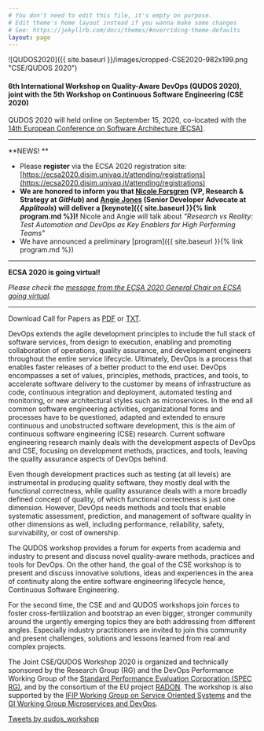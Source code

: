 ```yaml
---
# You don't need to edit this file, it's empty on purpose.
# Edit theme's home layout instead if you wanna make some changes
# See: https://jekyllrb.com/docs/themes/#overriding-theme-defaults
layout: page
---
```


![QUDOS2020]({{ site.baseurl }}/images/cropped-CSE2020-982x199.png "CSE/QUDOS 2020")

#### 6th International Workshop on Quality-Aware DevOps (QUDOS 2020), joint with the 5th Workshop on Continuous Software Engineering (CSE 2020)

QUDOS 2020 will held online on September 15, 2020, co-located with the [14th European Conference on Software Architecture (ECSA)](https://ecsa2020.disim.univaq.it/).

------

**NEWS! **

- Please **register** via the ECSA 2020 registration site: [https://ecsa2020.disim.univaq.it/attending/registrations](https://ecsa2020.disim.univaq.it/attending/registrations)
- **We are honored to inform you that [Nicole Forsgren](https://twitter.com/nicolefv) (VP, Research & Strategy at *GitHub*) and [Angie Jones](https://twitter.com/techgirl1908) (Senior Developer Advocate at *Applitools*)  will deliver a [keynote]({{ site.baseurl }}{% link program.md %})!** Nicole and Angie will talk about *"Research vs Reality: Test Automation and DevOps as Key Enablers for High Performing Teams"*
- We have announced a preliminary [program]({{ site.baseurl }}{% link program.md %}) 

------------------------------------------------------------------------------------------

**ECSA 2020 is going virtual!**

*Please check the [message from the ECSA 2020 General Chair on ECSA going virtual](https://ecsa2020.disim.univaq.it/news#Virtual-ECSA-2020).*

------------------------------------------------------------------------------------------

Download Call for Papers as [PDF](/files/QUDOS2020-CfP.pdf) or [TXT](/files/QUDOS2020-CfP.txt).

DevOps extends the agile development principles to include the full stack of software services, from design to execution, enabling and promoting collaboration of operations, quality assurance, and development engineers throughout the entire service lifecycle. Ultimately, DevOps is a process that enables faster releases of a better product to the end user. DevOps encompasses a set of values, principles, methods, practices, and tools, to accelerate software delivery to the customer by means of infrastructure as code, 
continuous integration and deployment, automated testing and monitoring, or new architectural styles such as microservices. In the end all common software engineering activities, organizational forms and processes have to be questioned, adapted and extended to ensure continuous and unobstructed software
development, this is the aim of continuous software engineering (CSE) research. Current software engineering research mainly deals with the development aspects of DevOps and CSE, focusing on development methods, practices, and tools, leaving the quality assurance aspects of DevOps behind.

Even though development practices such as testing (at all levels) are instrumental in producing quality software, they mostly deal with the functional correctness, while quality assurance deals with a more broadly defined concept of quality, of which functional correctness is just one dimension. However, DevOps needs methods and tools that enable systematic assessment, prediction, and management of software quality in other dimensions as well, including performance, reliability, safety, survivability, or cost of ownership.

The QUDOS workshop provides a forum for experts from academia and industry to present and discuss novel quality-aware methods, practices and tools for DevOps. On the other hand, the goal of the CSE workshop is to present and discuss innovative solutions, ideas and experiences in the area of continuity 
along the entire software engineering lifecycle hence, Continuous Software Engineering. 

For the second time, the CSE and and QUDOS workshops join forces to foster cross-fertilization and bootstrap an even bigger, stronger community around the urgently emerging topics they are both addressing from different angles. Especially industry practitioners are invited to join this community and present challenges, solutions and lessons learned from real and complex projects.

The Joint CSE/QUDOS Workshop 2020 is organized and technically sponsored by the Research Group (RG) and the DevOps Performance Working Group of the [Standard Performance Evaluation Corporation (SPEC RG)](http://research.spec.org), and by the consortium of the EU project [RADON](http://radon-h2020.eu/). The workshop is also supported by the [IFIP Working Group on Service Oriented Systems](http://ifip-wg-sos.deib.polimi.it/)  and the [GI Working Group Microservices and DevOps](https://ak-msdo.gi.de/).

<a class="twitter-timeline" href="https://twitter.com/qudos_workshop?ref_src=twsrc%5Etfw">Tweets by qudos_workshop</a>

<script async src="https://platform.twitter.com/widgets.js" charset="utf-8"></script>

